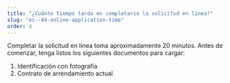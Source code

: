 ```yaml
---
title: "¿Cuánto tiempo tarda en completarse la solicitud en línea?"
slug: "es--04-online-application-time"
order: 4
---
```


Completar la solicitud en línea toma aproximadamente 20 minutos. Antes de comenzar, tenga listos los siguientes documentos para cargar:

1. Identificación con fotografía
2. Contrato de arrendamiento actual